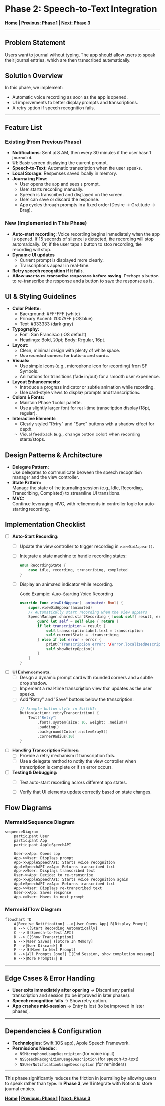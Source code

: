 # Phase 2: Speech-to-Text Integration

**[Home](./README.md) | [Previous: Phase 1](./phase_1.md) | [Next: Phase 3](./phase_3.md)**

---

## Problem Statement
Users want to journal without typing. The app should allow users to speak their journal entries, which are then transcribed automatically.

## Solution Overview
In this phase, we implement:
- Automatic voice recording as soon as the app is opened.
- UI improvements to better display prompts and transcriptions.
- A retry option if speech recognition fails.

---

## Feature List
### **Existing (From Previous Phase)**
- **Notifications**: Sent at 8 AM, then every 30 minutes if the user hasn't journaled.
- **UI**: Basic screen displaying the current prompt.
- **Speech-to-Text**: Automatic transcription when the user speaks.
- **Local Storage**: Responses saved locally in memory.
- **Journaling Flow**:
  - User opens the app and sees a prompt.
  - User starts recording manually.
  - Speech is transcribed and displayed on the screen.
  - User can save or discard the response.
  - App cycles through prompts in a fixed order (Desire → Gratitude → Brag).

### **New (Implemented in This Phase)**
- **Auto-start recording**: Voice recording begins immediately when the app is opened. If 15 seconds of silence is detected, the recording will stop automatically. Or, if the user taps a button to stop recording, the recording will stop.
- **Dynamic UI updates**:
  - Current prompt is displayed more clearly.
  - Transcriptions appear in real-time.
- **Retry speech recognition if it fails**.
- **Allow user to re-transcribe responses before saving**. Perhaps a button to re-transcribe the response and a button to save the response as is.

## UI & Styling Guidelines
- **Color Palette:**  
  - Background: #FFFFFF (white)  
  - Primary Accent: #007AFF (iOS blue)  
  - Text: #333333 (dark gray)  
- **Typography:**  
  - Font: San Francisco (iOS default)  
  - Headings: Bold, 20pt; Body: Regular, 16pt.
- **Layout:**  
  - Clean, minimal design with plenty of white space.
  - Use rounded corners for buttons and cards.
- **Visuals:**  
  - Use simple icons (e.g., microphone icon for recording) from SF Symbols.
  - Animations for transitions (fade in/out) for a smooth user experience.
- **Layout Enhancements:**  
  - Introduce a progress indicator or subtle animation while recording.
  - Use card-style views to display prompts and transcriptions.
- **Colors & Fonts:**  
  - Maintain Phase 1 color palette.
  - Use a slightly larger font for real-time transcription display (18pt, regular).
- **Interactive Elements:**  
  - Clearly styled "Retry" and "Save" buttons with a shadow effect for depth.
  - Visual feedback (e.g., change button color) when recording starts/stops.

## Design Patterns & Architecture
- **Delegate Pattern:**  
  Use delegates to communicate between the speech recognition manager and the view controller.
- **State Pattern:**  
  Manage the state of the journaling session (e.g., Idle, Recording, Transcribing, Completed) to streamline UI transitions.
- **MVC:**  
  Continue leveraging MVC, with refinements in controller logic for auto-starting recording.

## Implementation Checklist
- [ ] **Auto-Start Recording:**  
  - [ ] Update the view controller to trigger recording in `viewDidAppear()`.
  - [ ] Integrate a state machine to handle recording states:
    ```swift
    enum RecordingState {
        case idle, recording, transcribing, completed
    }
    ```
  - [ ] Display an animated indicator while recording.
    
    Code Example: Auto-Starting Voice Recording
    ```swift
    override func viewDidAppear(_ animated: Bool) {
        super.viewDidAppear(animated)
        // Automatically start recording when the view appears
        SpeechManager.shared.startRecording { [weak self] result, error in
            guard let self = self else { return }
            if let transcription = result {
                self.transcriptionLabel.text = transcription
                self.currentState = .transcribing
            } else if let error = error {
                print("Transcription error: \(error.localizedDescription)")
                self.showRetryOption()
            }
        }
    }
    ```

- [ ] **UI Enhancements:**  
  - [ ] Design a dynamic prompt card with rounded corners and a subtle drop shadow.
  - [ ] Implement a real-time transcription view that updates as the user speaks.
  - [ ] Add "Retry" and "Save" buttons below the transcription:
    ```swift
    // Example button style in SwiftUI:
    Button(action: retryTranscription) {
        Text("Retry")
            .font(.system(size: 16, weight: .medium))
            .padding()
            .background(Color(.systemGray5))
            .cornerRadius(10)
    }
    ```

- [ ] **Handling Transcription Failures:**  
  - [ ] Provide a retry mechanism if transcription fails.
  - [ ] Use a delegate method to notify the view controller when transcription is complete or if an error occurs.

- [ ] **Testing & Debugging:**  
  - [ ] Test auto-start recording across different app states.
  - [ ] Verify that UI elements update correctly based on state changes.


## Flow Diagrams

### **Mermaid Sequence Diagram**
```mermaid
sequenceDiagram
    participant User
    participant App
    participant AppleSpeechAPI
    
    User->>App: Opens app
    App->>User: Displays prompt
    App->>AppleSpeechAPI: Starts voice recognition
    AppleSpeechAPI->>App: Returns transcribed text
    App->>User: Displays transcribed text
    User->>App: Decides to re-transcribe
    App->>AppleSpeechAPI: Starts voice recognition again
    AppleSpeechAPI->>App: Returns transcribed text
    App->>User: Displays re-transcribed text
    User->>App: Saves response
    App->>User: Moves to next prompt
```

### **Mermaid Flow Diagram**
```mermaid
flowchart TD
    A[Receive Notification] -->|User Opens App| B[Display Prompt]
    B --> C[Start Recording Automatically]
    C --> D[Speech-to-Text API]
    D --> E[Show Transcription]
    E -->|User Saves| F[Store In Memory]
    E -->|User Discards| B
    F --> H[Move to Next Prompt]
    H -->|All Prompts Done?| I[End Session, show completion message]
    H -->|More Prompts?| B
```

---

## Edge Cases & Error Handling
- **User exits immediately after opening** → Discard any partial transcription and session (to be improved in later phases).
- **Speech recognition fails** → Show retry option.
- **App crashes mid-session** → Entry is lost (to be improved in later phases).

---

## Dependencies & Configuration
- **Technologies**: Swift (iOS app), Apple Speech Framework.
- **Permissions Needed**:
  - `NSMicrophoneUsageDescription` (for voice input)
  - `NSSpeechRecognitionUsageDescription` (for speech-to-text)
  - `NSUserNotificationUsageDescription` (for reminders)

---

This phase significantly reduces the friction in journaling by allowing users to speak rather than type. In **Phase 3**, we'll integrate with Notion to store journal entries.

**[Home](./README.md) | [Previous: Phase 1](./phase_1.md) | [Next: Phase 3](./phase_3.md)**

